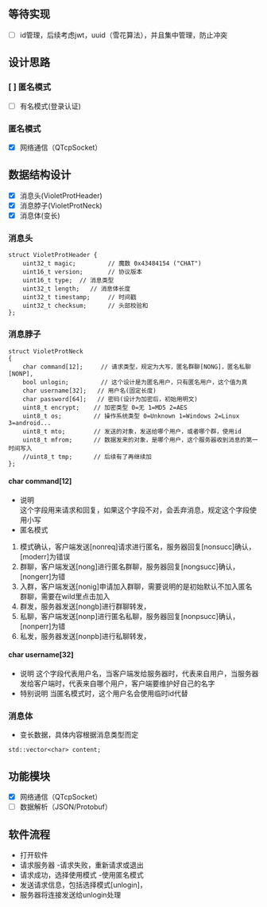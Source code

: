 ## 等待实现
- [ ] id管理，后续考虑jwt，uuid（雪花算法），并且集中管理，防止冲突
## 设计思路
### [ ] 匿名模式
- [ ] 有名模式(登录认证)
### 匿名模式
- [x] 网络通信（QTcpSocket）
## 数据结构设计
- [x] 消息头(VioletProtHeader)
- [X] 消息脖子(VioletProtNeck)
- [x] 消息体(变长)
### 消息头
```
struct VioletProtHeader {
    uint32_t magic;         // 魔数 0x43484154 ("CHAT")
    uint16_t version;       // 协议版本
    uint16_t type;  // 消息类型
    uint32_t length;   // 消息体长度
    uint32_t timestamp;     // 时间戳
    uint32_t checksum;      // 头部校验和
};
```
### 消息脖子
```
struct VioletProtNeck
{
    char command[12];     // 请求类型，规定为大写，匿名群聊[NONG]，匿名私聊[NONP],
    bool unlogin;         // 这个设计是为匿名用户，只有匿名用户，这个值为真
    char username[32];   // 用户名(固定长度)
    char password[64];   // 密码(设计为加密后，初始用明文)
    uint8_t encrypt;    // 加密类型 0=无 1=MD5 2=AES
    uint8_t os;         // 操作系统类型 0=Unknown 1=Windows 2=Linux 3=android...
    uint8_t mto;        // 发送的对象，发送给哪个用户，或者哪个群，使用id
    uint8_t mfrom;      // 数据发来的对象，是哪个用户，这个服务器收到消息的第一时间写入
    //uint8_t tmp;      // 后续有了再继续加
};
```
#### char command[12]
- 说明  
这个字段用来请求和回复，如果这个字段不对，会丢弃消息，规定这个字段使用小写
- 匿名模式   
1. 模式确认，客户端发送[nonreq]请求进行匿名，服务器回复[nonsucc]确认，[moderr]为错误
2. 群聊，客户端发送[nong]进行匿名群聊，服务器回复[nongsucc]确认，[nongerr]为错
2. 入群，客户端发送[nonig]申请加入群聊，需要说明的是初始默认不加入匿名群聊，需要在wild里点击加入
3. 群发，服务器发送[nongb]进行群聊转发，
3. 私聊，客户端发送[nonp]进行匿名私聊，服务器回复[nonpsucc]确认，[nonperr]为错
1. 私发，服务器发送[nonpb]进行私聊转发，
#### char username[32]
- 说明
这个字段代表用户名，当客户端发给服务器时，代表来自用户，当服务器发给客户端时，代表来自哪个用户，客户端要维护好自己的名字
- 特别说明
当匿名模式时，这个用户名会使用临时id代替
### 消息体
- 变长数据，具体内容根据消息类型而定
```
std::vector<char> content;
```

## 功能模块
- [x] 网络通信（QTcpSocket）
- [ ] 数据解析（JSON/Protobuf）

## 软件流程
- 打开软件 
- 请求服务器 -请求失败，重新请求或退出
- 请求成功，选择使用模式 -使用匿名模式
- 发送请求信息，包括选择模式[unlogin]，
- 服务器将连接发送给unlogin处理